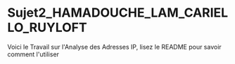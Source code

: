# Sujet2_HAMADOUCHE_LAM_CARIELLO_RUYLOFT
Voici le Travail sur l'Analyse des Adresses IP, lisez le README pour savoir comment l'utiliser
